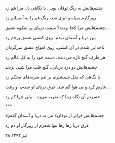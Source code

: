 <!-- 
.. title: کشتی و توفان
.. slug: keshti_va_toofan
.. date: 2015-11-30 22:50:42 UTC
.. tags: غزل
.. category: 
.. link: 
.. description: 
.. type: text
-->

چشم‌هایش به رنگ توفان بود... با نگاهی دل مرا هم زد

روزگارم سیاه و ابری شد، رنگ غم را به آسمانم زد

چشم‌هایش مرا کجا بردند؟ سمت دریای پر شکوه عشق...

بین دریا و آسمان دیدم، روی کشتی عشق پرچم زد

ناخدایی شدم در آن کشتی، روی امواج عشق سرگردان

هر طرف گنچ تازه می‌دیدم، دست خود را به کل عالم زد

چشم‌هایش دو دزد دریایی، گنچ قلب مرا شبی بردند

با نگاهی که مثل شمشیری بر تنم ضربه‌های محکم زد

غارتم کرد و بی هوا گم شد. غرق دریای او شدم، او رفت...

حسرتم آن نگاه زیبا که ضربه می‌زد... ولی چرا کم زد

`***`

«چشم‌هایش فراتر از توفان» من به دریا و آسمان گفتم

غرق دریا رها رها تنها شعرم از روزگار او دم زد

۲۸ تیر ۱۳۹۴
